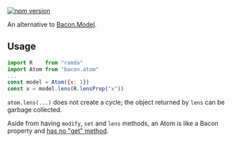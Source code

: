 [![npm version](https://badge.fury.io/js/bacon.atom.svg)](http://badge.fury.io/js/bacon.atom)

An alternative to [Bacon.Model](https://github.com/baconjs/bacon.model).

## Usage

```jsx
import R    from "ramda"
import Atom from "bacon.atom"
...
const model = Atom({x: 1})
const x = model.lens(R.lensProp("x"))
```

`atom.lens(...)` does not create a cycle; the object returned by `lens` can be
garbage collected.

Aside from having `modify`, `set` and `lens` methods, an Atom is like a Bacon
property and
[has no "get" method](https://github.com/baconjs/bacon.js/#latest-value-of-property-or-eventstream).

